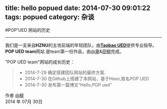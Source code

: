 title: hello popued
date: 2014-07-30 09:01:22
tags: popued
category: 杂谈
---
#POP'UED 网站的历史

------

我们是一支来自**HZNU**的主攻前端的年轻团队，由[**Taobao UED**][1]提供专业指导。**POP UED team**网站 是team第一份作品，由[@章][2]&[@柳][3]完成。

"POP UED team"网站的成长历史：
> * 2014-7-29 确定搭建团队网站的最终方案.
> * 2014-7-30 在Github上搭建了本网站，基于Hexo,取名POP UED
> * 2014-7-30 发布第一篇博文“Hello,POP ued”

作者 [@柳][3]     
2014 年 07月 30日 



[1]: http://ued.taobao.com/
[2]: http://www.huangang.net/
[3]: http://2dm.org/